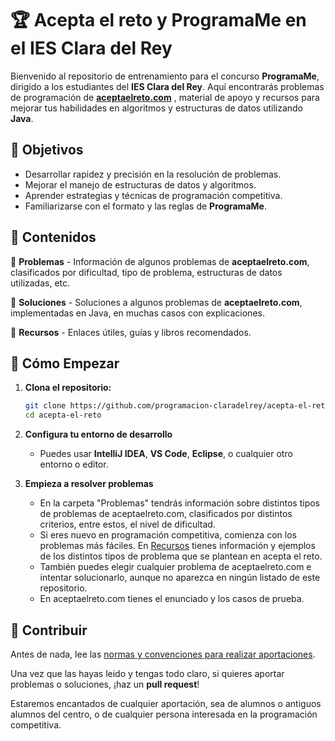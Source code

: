 # 🏆 Acepta el reto y ProgramaMe en el IES Clara del Rey  

Bienvenido al repositorio de entrenamiento para el concurso **ProgramaMe**, dirigido a los estudiantes del **IES Clara del Rey**. Aquí encontrarás problemas de programación de **[aceptaelreto.com](https://aceptaelreto.com)** , material de apoyo y recursos para mejorar tus habilidades en algoritmos y estructuras de datos utilizando **Java**.  

## 📌 Objetivos  
- Desarrollar rapidez y precisión en la resolución de problemas.  
- Mejorar el manejo de estructuras de datos y algoritmos.  
- Aprender estrategias y técnicas de programación competitiva.  
- Familiarizarse con el formato y las reglas de **ProgramaMe**.  

## 📂 Contenidos  
📁 **Problemas** - Información de algunos problemas de **aceptaelreto.com**, clasificados por dificultad, tipo de problema, estructuras de datos utilizadas, etc.  

📁 **Soluciones** - Soluciones a algunos problemas de **aceptaelreto.com**, implementadas en Java, en muchas casos con explicaciones.

📁 **Recursos** - Enlaces útiles, guías y libros recomendados.  

## 🏁 Cómo Empezar    
1. **Clona el repositorio:**  
      ```bash
      git clone https://github.com/programacion-claradelrey/acepta-el-reto
      cd acepta-el-reto
 
2. **Configura tu entorno de desarrollo**  
   - Puedes usar **IntelliJ IDEA**, **VS Code**, **Eclipse**, o cualquier otro entorno o editor.  
   
3. **Empieza a resolver problemas**  
   - En la carpeta "Problemas" tendrás información sobre distintos tipos de problemas de aceptaelreto.com, clasificados por distintos criterios, entre estos, el nivel de dificultad.
   - Si eres nuevo en programación competitiva, comienza  con los problemas más fáciles. En [Recursos](Recursos) tienes información y ejemplos de los distintos tipos de problema que se plantean en acepta el reto.
   - También puedes elegir cualquier problema de aceptaelreto.com e intentar solucionarlo, aunque no aparezca en ningún listado de este repositorio.
   - En aceptaelreto.com tienes el enunciado y los casos de prueba.
   
## 🤝 Contribuir  
Antes de nada, lee las [normas y convenciones para realizar aportaciones](normas-aportaciones.md).

Una vez que las hayas leido y tengas todo claro, si quieres aportar problemas o soluciones, ¡haz un **pull request**!  

Estaremos encantados de cualquier aportación, sea de alumnos o antiguos alumnos del centro, o de cualquier persona interesada en la programación competitiva.
